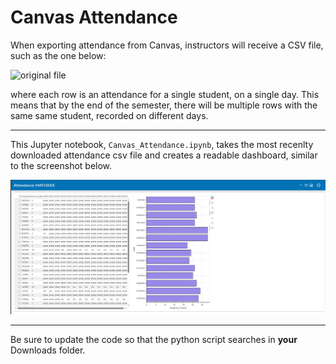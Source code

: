 # Canvas Attendance
When exporting attendance from Canvas, instructors will receive a CSV file, such as the one below:

![original file](csv_attendance.png)

where each row is an attendance for a single student, on a single day. This means that by the end of the semester, there will be multiple rows with the same same student, recorded on different days.

---

This Jupyter notebook, ```Canvas_Attendance.ipynb```, takes the most recenlty downloaded attendance csv file and creates a readable dashboard, similar to the screenshot below.

![dashboard](dashboard.png)

---
Be sure to update the code so that the python script searches in **your** Downloads folder. 